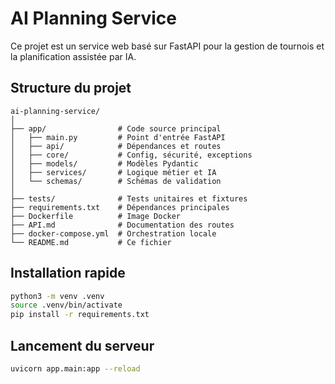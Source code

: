 # AI Planning Service

Ce projet est un service web basé sur FastAPI pour la gestion de tournois et la planification assistée par IA.

## Structure du projet

```
ai-planning-service/
│
├── app/                # Code source principal
│   ├── main.py         # Point d'entrée FastAPI
│   ├── api/            # Dépendances et routes
│   ├── core/           # Config, sécurité, exceptions
│   ├── models/         # Modèles Pydantic
│   ├── services/       # Logique métier et IA
│   └── schemas/        # Schémas de validation
│
├── tests/              # Tests unitaires et fixtures
├── requirements.txt    # Dépendances principales
├── Dockerfile          # Image Docker
├── API.md              # Documentation des routes
├── docker-compose.yml  # Orchestration locale
└── README.md           # Ce fichier
```

## Installation rapide

```bash
python3 -m venv .venv
source .venv/bin/activate
pip install -r requirements.txt
```

## Lancement du serveur

```bash
uvicorn app.main:app --reload
```